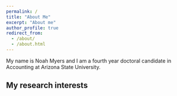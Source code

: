 ```yaml
---
permalink: /
title: "About Me"
excerpt: "About me"
author_profile: true
redirect_from: 
  - /about/
  - /about.html
---
```


My name is Noah Myers and I am a fourth year doctoral candidate in Accounting at Arizona State University. 

My research interests
-----
